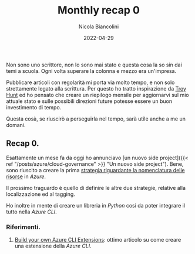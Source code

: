 ﻿---
title: Monthly recap 0
date: 2022-04-29
author: Nicola Biancolini
description: 
keywords: 
tags:
series:
  - Monthly Recap
cover:
  image: cover.jpg
  alt: Aquila con lo sguardo volta all'indietro su di un palo
  relative: true
  caption: Foto di [Jp Valery](https://unsplash.com/@jpvalery?utm_source=unsplash&utm_medium=referral&utm_content=creditCopyText) su [Unsplash](https://unsplash.com/?utm_source=unsplash&utm_medium=referral&utm_content=creditCopyText)
---

Non sono uno scrittore, non lo sono mai stato e questa cosa la so sin dai temi a scuola. Ogni volta superare la colonna e mezzo era un'impresa.

Pubblicare articoli con regolarità mi porta via molto tempo, e non solo strettamente legato alla scrittura. Per questo ho tratto inspirazione da [Troy Hunt](https://www.troyhunt.com/tag/weekly-update/) ed ho pensato che creare un riepilogo mensile per aggiornarvi sul mio attuale stato e sulle possibili direzioni future potesse essere un buon investimento di tempo.

Questa cosà, se riuscirò a perseguirla nel tempo, sarà utile anche a me un domani.

## Recap 0.

Esattamente un mese fa da oggi ho annunciavo [un nuovo side project]({{< ref "/posts/azure/cloud-governance" >}} "Un nuovo side project"). Bene, sono riuscito a creare la prima [strategia riguardante la nomenclatura delle risorse](https://github.com/binick/oh-my-azure-playground/tree/main/standards/naming) in *Azure*.

Il prossimo traguardo è quello di definire le altre due strategie, relative alla localizzazione ed al tagging.

Ho inoltre in mente di creare un libreria in *Python* cosi da poter integrare il tutto nella *Azure CLI*.

### Riferimenti.

  1. [Build your own Azure CLI Extensions](https://dev.to/azure/build-your-own-azure-cli-extensions-42fk): ottimo articolo su come creare una estensione della *Azure CLI*.
